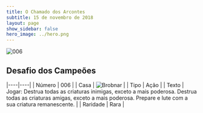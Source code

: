 ```yaml
---
title: O Chamado dos Arcontes
subtitle: 15 de novembro de 2018
layout: page
show_sidebar: false
hero_image: ../hero.png
---
```


![006](https://cdn.keyforgegame.com/media/card_front/pt/341_006_PJ6HFMR62X8F_pt.png)

## Desafio dos Campeões

|----|----|
| Número | 006 |
| Casa | ![Brobnar](https://archonarcana.com/images/thumb/e/e0/Brobnar.png/22px-Brobnar.png "Brobnar") |
| Tipo | Ação |
| Texto | Jogar: Destrua todas as criaturas inimigas, exceto a mais poderosa. Destrua todas as criaturas amigas, exceto a mais poderosa. Prepare e lute com a sua criatura remanescente. |
| Raridade | Rara |
